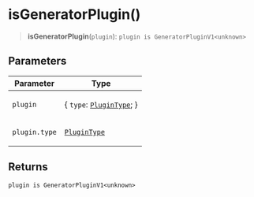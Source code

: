 # isGeneratorPlugin()

> **isGeneratorPlugin**(`plugin`): `plugin is GeneratorPluginV1<unknown>`

## Parameters

<table>
<thead>
<tr>
<th>Parameter</th>
<th>Type</th>
</tr>
</thead>
<tbody>
<tr>
<td>

`plugin`

</td>
<td>

\{ `type`: [`PluginType`](../../plugin/type-aliases/PluginType.md); \}

</td>
</tr>
<tr>
<td>

`plugin.type`

</td>
<td>

[`PluginType`](../../plugin/type-aliases/PluginType.md)

</td>
</tr>
</tbody>
</table>

## Returns

`plugin is GeneratorPluginV1<unknown>`
